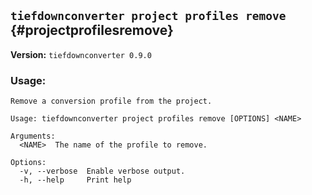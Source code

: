 ## `tiefdownconverter project profiles remove` {#projectprofilesremove}

**Version:** `tiefdownconverter 0.9.0`

### Usage:
```
Remove a conversion profile from the project.

Usage: tiefdownconverter project profiles remove [OPTIONS] <NAME>

Arguments:
  <NAME>  The name of the profile to remove.

Options:
  -v, --verbose  Enable verbose output.
  -h, --help     Print help
```

